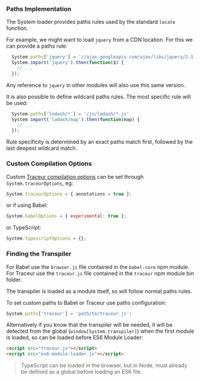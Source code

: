 ### Paths Implementation

The System loader provides paths rules used by the standard `locate` function.

For example, we might want to load `jquery` from a CDN location. For this we can provide a paths rule:

```javascript
  System.paths['jquery'] = '//ajax.googleapis.com/ajax/libs/jquery/2.1.3/jquery.min.js';
  System.import('jquery').then(function($) {
    // ...
  });
```

Any reference to `jquery` in other modules will also use this same version.

It is also possible to define wildcard paths rules. The most specific rule will be used:

```javascript
  System.paths['lodash/*'] = '/js/lodash/*.js'
  System.import('lodash/map').then(function(map) {
    // ...
  });
```

Rule specificity is determined by an exact paths match first, followed by the last deepest wildcard match.

### Custom Compilation Options

Custom [Traceur compilation options](https://github.com/google/traceur-compiler/wiki/Options-for-Compiling) can be set through `System.traceurOptions`, eg:

```javascript
System.traceurOptions = { annotations = true };
```

or if using Babel:

```javascript
System.babelOptions = { experimental: true };
```

or TypeScript:

```javascript
System.typescriptOptions = {};
```

### Finding the Transpiler

For Babel use the `browser.js` file contained in the `babel-core` npm module. For Traceur use the `traceur.js` file contained in the `traceur` npm module bin folder.

The transpiler is loaded as a module itself, so will follow normal paths rules.
> 
To set custom paths to Babel or Traceur use paths configuration:

```javascript
System.paths['traceur'] = 'path/to/traceur.js';
```

Alternatively if you know that the transpiler will be needed, it will be detected from the global (`window[System.transpiler]`) when the first module is loaded, so can be loaded before ES6 Module Loader:

```html
<script src="traceur.js"></script>
<script src="es6-module-loader.js"></script>
```

> TypeScript can be loaded in the browser, but in Node, must already be defined as a global before loading an ES6 file.